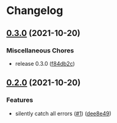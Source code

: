 # Changelog

## [0.3.0](https://www.github.com/Cafe137/ci-cd/compare/v0.2.0...v0.3.0) (2021-10-20)


### Miscellaneous Chores

* release 0.3.0 ([f84db2c](https://www.github.com/Cafe137/ci-cd/commit/f84db2ca3632089361abdc3c6356cbc73db6f695))

## [0.2.0](https://www.github.com/Cafe137/ci-cd/compare/v0.1.9...v0.2.0) (2021-10-20)


### Features

* silently catch all errors ([#1](https://www.github.com/Cafe137/ci-cd/issues/1)) ([dee8e49](https://www.github.com/Cafe137/ci-cd/commit/dee8e49b9cc0f96d3c16ad908d76e5d68592403a))
